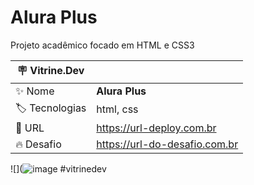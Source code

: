 # Alura Plus

Projeto acadêmico focado em HTML e CSS3

| :placard: Vitrine.Dev |     |
| -------------  | --- |
| :sparkles: Nome        | **Alura Plus**
| :label: Tecnologias | html, css
| :rocket: URL         | https://url-deploy.com.br
| :fire: Desafio     | https://url-do-desafio.com.br

<!-- Inserir imagem com a #vitrinedev ao final do link -->
![](![image](https://lh3.googleusercontent.com/bnjCQGWoze8fyV_5I7WrbbL2XV6xv081VXpcO9t6Ww_vA-phGq1rztnHU5JTtwyLSaSnj2V5Q4Ul-LxncgEpzDpS3sKnWN-h_ehF0fQwk31MTp_Xe23e0Z-0AwbkqrRv1iW0LkY6Wh8zqZyc2Rjar1mS-3PL4TdY7t1hvne80T93CH4-wEDYT_6SlTggSRjqBmIljiBXkGYDhpP4hY3O7TOgHfK9SymiJ2X8GVum6GzaJ3p-YYRR23MMp83-tSDcJdVMWd0Hs_uVqhZG85iCGdZZ-UyaE4yfGJyaFLw-gDDkeVWmKldsLjyFhXEjLW0MLgFl8A2YHh0qzyBlCO16z6XCLUsvL9bdO1_ZWddOd8LY7XJ77_jWkAyNRiyhwvjqYLXi1Swpq9GXkEFo7OGZlPGLZZ1cuYvMXSiloDeVQS6gy0_mLQE2TK5sStSAMQhsWQuEhMyn3h98MlgAM4-1tedUjBahgRkmiZW0aKLWsYbnvVtoyAeQCQxXd84bVKf7jKTrIrVhn9asT1oILm5DkBSrO6S2QVqbXj-S7-lSMywQSHctq4zLudfwPFEHlgTx-i1DJRoV8Gd1gflm2V_NtfWnxDCCIRtpxKWwrC9I5gNEVhhBs6A51Q6gv3sjEhOSGXgol43AoAf3J7XXxRtrQjx2dZKou2U3OLoH57WdBSN81wTzF7gt2v0qn2jzS2l4KpBh8_HJ7qFIPh4qAOFWh0hO_ySze2h96HLsF3z7DhDObnCQfszh_taT6sRWDXcZZKua_wPOknIx8jBOkvPCr8lvTw7TGNBLYw=w1881-h909-no?authuser=0)
#vitrinedev

